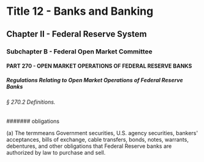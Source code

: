 
# Title 12 - Banks and Banking
## Chapter II - Federal Reserve System
### Subchapter B - Federal Open Market Committee
#### PART 270 - OPEN MARKET OPERATIONS OF FEDERAL RESERVE BANKS
##### Regulations Relating to Open Market Operations of Federal Reserve Banks
###### § 270.2 Definitions.
####### obligations

(a) The termmeans Government securities, U.S. agency securities, bankers' acceptances, bills of exchange, cable transfers, bonds, notes, warrants, debentures, and other obligations that Federal Reserve banks are authorized by law to purchase and sell.
